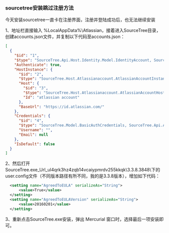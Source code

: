 <!--
 * @Description:
 * @Author: 焦国峰
 * @Github: https://github.com/clement-jiao
 * @Date: 2020-06-05 00:24:59
 * @LastEditors: clement-jiao
 * @LastEditTime: 2020-06-05 00:27:43
-->

### sourcetree安装跳过注册方法

今天安装sourcetree一直卡在注册界面，注册并登陆成功后，也无法继续安装

1、地址栏直接输入 %LocalAppData%\Atlassian，接着进入SourceTree目录，创建accounts.json文件，并复制以下代码至accounts.json：
```json
[
  {
    "$id": "1",
    "$type": "SourceTree.Api.Host.Identity.Model.IdentityAccount, SourceTree.Api.Host.Identity",
    "Authenticate": true,
    "HostInstance": {
      "$id": "2",
      "$type": "SourceTree.Host.Atlassianaccount.AtlassianAccountInstance, SourceTree.Host.AtlassianAccount",
      "Host": {
        "$id": "3",
        "$type": "SourceTree.Host.Atlassianaccount.AtlassianAccountHost, SourceTree.Host.AtlassianAccount",
        "Id": "atlassian account"
      },
      "BaseUrl": "https://id.atlassian.com/"
    },
    "Credentials": {
      "$id": "4",
      "$type": "SourceTree.Model.BasicAuthCredentials, SourceTree.Api.Account",
      "Username": "",
      "Email": null
    },
    "IsDefault": false
  }
]
```
2、然后打开SourceTree.exe_Url_ul4qrk3hz4zqb14vcaiypmrdv255kkqk\3.3.8.3848\下的user.config文件（不同版本路径有所不同，我的是3.3.8版本），增加如下代码：
```xml
  <setting name="AgreedToEULA" serializeAs="String">
      <value>True</value>
  </setting>
  <setting name="AgreedToEULAVersion" serializeAs="String">
      <value>20160201</value>
  </setting>
```

3、重新点击SourceTree.exe安装，弹出 Mercurial 窗口时，选择最后一项安装即可。
